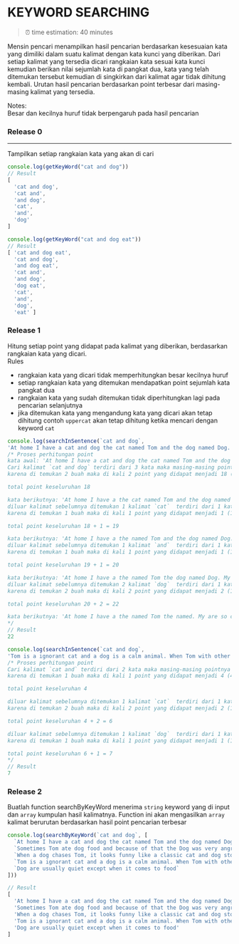 # KEYWORD SEARCHING

> ⏰ time estimation: 40 minutes

Mensin pencari menampilkan hasil pencarian berdasarkan kesesuaian kata yang dimiliki dalam suatu kalimat dengan kata kunci yang diberikan.
Dari setiap kalimat yang tersedia dicari rangkaian kata sesuai kata kunci kemudian berikan nilai sejumlah kata di pangkat dua, kata yang telah ditemukan tersebut kemudian di singkirkan dari kalimat agar tidak dihitung kembali.
Urutan hasil pencarian berdasarkan point terbesar dari masing-masing kalimat yang tersedia.

Notes:\
Besar dan kecilnya huruf tidak berpengaruh pada hasil pencarian

 
### Release 0
---
Tampilkan setiap rangkaian kata yang akan di cari

```javascript
console.log(getKeyWord("cat and dog"))
// Result
[
  'cat and dog',
  'cat and',
  'and dog',
  'cat',
  'and',
  'dog' 
]

console.log(getKeyWord("cat and dog eat"))
// Result
[ 'cat and dog eat',
  'cat and dog',
  'and dog eat',
  'cat and',
  'and dog',
  'dog eat',
  'cat',
  'and',
  'dog',
  'eat' ]
```

### Release 1
Hitung setiap point yang didapat pada kalimat yang diberikan, berdasarkan rangkaian kata yang dicari.\
Rules
- rangkaian kata yang dicari tidak memperhitungkan besar kecilnya huruf
- setiap rangkaian kata yang ditemukan mendapatkan point sejumlah kata pangkat dua
- rangkaian kata yang sudah ditemukan tidak diperhitungkan lagi pada pencarian selanjutnya
- jika ditemukan kata yang mengandung kata yang dicari akan tetap dihitung contoh `uppercat` akan tetap dihitung ketika mencari dengan keyword `cat`

```javascript
console.log(searchInSentence(`cat and dog`,
'At home I have a cat and dog the cat named Tom and the dog named Dog. My cat and dog are so cute'))
/* Proses perhitungan point
kata awal: 'At home I have a cat and dog the cat named Tom and the dog named Dog. My cat and dog are so cute'
Cari kalimat `cat and dog` terdiri dari 3 kata maka masing-masing pointnya 9 (3 pangkat 2)
karena di temukan 2 buah maka di kali 2 point yang didapat menjadi 18 (8 kali 2)

total point keseluruhan 18

kata berikutnya: 'At home I have a the cat named Tom and the dog named Dog. My are so cute'
diluar kalimat sebelumnya ditemukan 1 kalimat `cat`  terdiri dari 1 kata maka pointnya 1 (1 pangkat 2)
karena di temukan 1 buah maka di kali 1 point yang didapat menjadi 1 (1 kali 1)

total point keseluruhan 18 + 1 = 19

kata berikutnya: 'At home I have a the named Tom and the dog named Dog. My are so cute'
diluar kalimat sebelumnya ditemukan 1 kalimat `and`  terdiri dari 1 kata maka pointnya 1 (1 pangkat 2)
karena di temukan 1 buah maka di kali 1 point yang didapat menjadi 1 (1 kali 1)

total point keseluruhan 19 + 1 = 20

kata berikutnya: 'At home I have a the named Tom the dog named Dog. My are so cute'
diluar kalimat sebelumnya ditemukan 2 kalimat `dog`  terdiri dari 1 kata maka masing-masing pointnya 1 (1 pangkat 2)
karena di temukan 2 buah maka di kali 2 point yang didapat menjadi 2 (1 kali 2)

total point keseluruhan 20 + 2 = 22

kata berikutnya: 'At home I have a the named Tom the named. My are so cute'
*/
// Result
22

console.log(searchInSentence(`cat and dog`,
'Tom is a ignorant cat and a dog is a calm animal. When Tom with other cats are like the king of cats'))
/* Proses perhitungan point
Cari kalimat `cat and` terdiri dari 2 kata maka masing-masing pointnya 4 (2 pangkat 2)
karena di temukan 1 buah maka di kali 1 point yang didapat menjadi 4 (4 kali 1)

total point keseluruhan 4

diluar kalimat sebelumnya ditemukan 1 kalimat `cat`  terdiri dari 1 kata maka pointnya 1 (1 pangkat 2)
karena di temukan 2 buah maka di kali 2 point yang didapat menjadi 2 (1 kali 2)

total point keseluruhan 4 + 2 = 6

diluar kalimat sebelumnya ditemukan 1 kalimat `dog`  terdiri dari 1 kata maka pointnya 1 (1 pangkat 2)
karena di temukan 1 buah maka di kali 1 point yang didapat menjadi 1 (1 kali 1)

total point keseluruhan 6 + 1 = 7
*/
// Result
7
```

### Release 2
Buatlah function searchByKeyWord menerima `string` keyword yang di input dan `array` kumpulan hasil kalimatnya. Function ini akan mengasilkan `array` kalimat berurutan berdasarkan hasil point pencarian terbesar

```javascript
console.log(searchByKeyWord(`cat and dog`, [
  `At home I have a cat and dog the cat named Tom and the dog named Dog. My cat and dog are so cute`,
  `Sometimes Tom ate dog food and because of that the Dog was very angry and chased after Tom`,
  `When a dog chases Tom, it looks funny like a classic cat and dog story`,
  `Tom is a ignorant cat and a dog is a calm animal. When Tom with other cats are like the king of cats`,
  `Dog are usually quiet except when it comes to food`
]))

// Result
[ 
  'At home I have a cat and dog the cat named Tom and the dog named Dog. My cat and dog are so cute',
  'Sometimes Tom ate dog food and because of that the Dog was very angry and chased after Tom',
  'When a dog chases Tom, it looks funny like a classic cat and dog story',
  'Tom is a ignorant cat and a dog is a calm animal. When Tom with other cats are like the king of cats',
  'Dog are usually quiet except when it comes to food'
]
```


